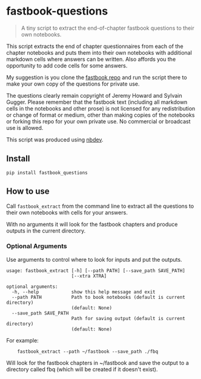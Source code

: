 # fastbook-questions
> A tiny script to extract the end-of-chapter fastbook questions to their own notebooks.


This script extracts the end of chapter questionnaires from each of the chapter notebooks and puts them into their own notebooks with additional markdown cells where answers can be written. Also affords you the opportunity to add code cells for some answers.

My suggestion is you clone the [fastbook repo](https://github.com/fastai/fastbook) and run the script there to make your own copy of the questions for private use. 

The questions clearly remain copyright of Jeremy Howard and Sylvain Gugger. Please remember that the fastbook text (including all markdown cells in the notebooks and other prose) is not licensed for any redistribution or change of format or medium, other than making copies of the notebooks or forking this repo for your own private use. No commercial or broadcast use is allowed. 

This script was produced using [nbdev](https://github.com/fastai/nbdev).

## Install

```
pip install fastbook_questions
```

## How to use

Call `fastbook_extract` from the command line to extract all the questions to their own notebooks with cells for your answers.

With no arguments it will look for the fastbook chapters and produce outputs in the current directory.

### Optional Arguments

Use arguments to control where to look for inputs and put the outputs.

```
usage: fastbook_extract [-h] [--path PATH] [--save_path SAVE_PATH]
                        [--xtra XTRA]

optional arguments:
  -h, --help            show this help message and exit
  --path PATH           Path to book notebooks (default is current directory)
                        (default: None)
  --save_path SAVE_PATH
                        Path for saving output (default is current directory)
                        (default: None)
```

For example:
    
```
    fastbook_extract --path ~/fastbook --save_path ./fbq 
```

Will look for the fastbook chapters in ~/fastbook and save the output to a directory called fbq (which will be created if it doesn't exist).

